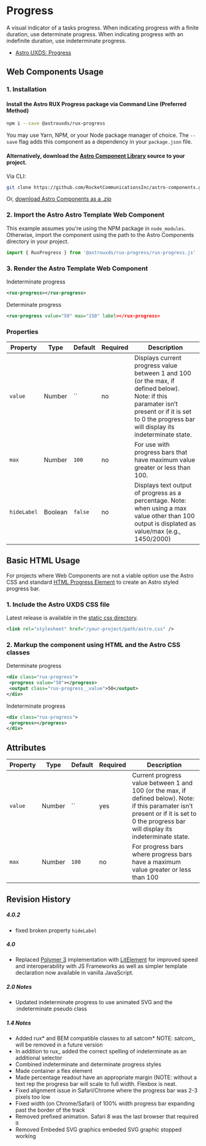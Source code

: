 # Progress

A visual indicator of a tasks progress. When indicating progress with a finite duration, use determinate progress. When indicating progress with an indefinite duration, use indeterminate progress.

-   [Astro UXDS: Progress](https://astrouxds.com/ui-components/progress)

## Web Components Usage

### 1. Installation

#### Install the Astro RUX Progress package via Command Line (Preferred Method)

```sh
npm i --save @astrouxds/rux-progress
```

You may use Yarn, NPM, or your Node package manager of choice. The `--save` flag adds this component as a dependency in your `package.json` file.

#### **Alternatively**, download the [Astro Component Library](https://github.com/RocketCommunicationsInc/astro-components/) source to your project.

Via CLI:

```sh
git clone https://github.com/RocketCommunicationsInc/astro-components.git
```

Or, [download Astro Components as a .zip](https://github.com/RocketCommunicationsInc/astro-components/archive/master.zip)

### 2. Import the Astro Astro Template Web Component

This example assumes you're using the NPM package in `node_modules`. Otherwise, import the component using the path to the Astro Components directory in your project.

```javascript
import { RuxProgress } from '@astrouxds/rux-progress/rux-progress.js'
```

### 3. Render the Astro Template Web Component

Indeterminate progress

```xml
<rux-progress></rux-progress>
```

Determinate progress

```xml
<rux-progress value="50" max="150" label></rux-progress>
```

### Properties

| Property    | Type    | Default | Required | Description                                                                                                                                                                                         |
| ----------- | ------- | ------- | -------- | --------------------------------------------------------------------------------------------------------------------------------------------------------------------------------------------------- |
| `value`     | Number  | ``      | no       | Displays current progress value between 1 and 100 (or the max, if defined below). Note: if this paramater isn’t present or if it is set to 0 the progress bar will display its indeterminate state. |
| `max`       | Number  | `100`   | no       | For use with progress bars that have maximum value greater or less than 100.                                                                                                                        |
| `hideLabel` | Boolean | `false` | no       | Displays text output of progress as a percentage. Note: when using a max value other than 100 output is displated as value/max (e.g., 1450/2000)                                                    |

## Basic HTML Usage

For projects where Web Components are not a viable option use the Astro CSS and standard [HTML Progress Element](https://developer.mozilla.org/en-US/docs/Web/HTML/Element/progress) to create an Astro styled progress bar.

### 1. Include the Astro UXDS CSS file

Latest release is available in the [static css directory](https://github.com/RocketCommunicationsInc/astro-components/tree/master/static/css).

```xml
<link rel="stylesheet" href="/your-project/path/astro.css" />
```

### 2. Markup the component using HTML and the Astro CSS classes

Determinate progress

```xml
<div class="rux-progress">
 <progress value="50"></progress>
 <output class="rux-progress__value">50</output>
</div>
```

Indeterminate progress

```xml
<div class="rux-progress">
 <progress></progress>
</div>
```

## Attributes

| Property | Type   | Default | Required | Description                                                                                                                                                                                |
| -------- | ------ | ------- | -------- | ------------------------------------------------------------------------------------------------------------------------------------------------------------------------------------------ |
| `value`  | Number | ``      | yes      | Current progress value between 1 and 100 (or the max, if defined below). Note: if this paramater isn’t present or if it is set to 0 the progress bar will display its indeterminate state. |
| `max`    | Number | `100`   | no       | For progress bars where progress bars have a maximum value greater or less than 100                                                                                                        |

## Revision History

##### **4.0.2**

-   fixed broken property `hideLabel`

##### **4.0**

-   Replaced [Polymer 3](https://www.polymer-project.org) implementation with [LitElement](https://lit-element.polymer-project.org/) for improved speed and interoperability with JS Frameworks as well as simpler template declaration now available in vanilla JavaScript.

##### 2.0 Notes

-   Updated indeterminate progress to use animated SVG and the :indeterminate pseudo class

##### 1.4 Notes

-   Added rux* and BEM compatible classes to all satcom* NOTE: satcom\_ will be removed in a future version
-   In addition to rux\_ added the correct spelling of indeterminate as an additional selector
-   Combined indeterminate and determinate progress styles
-   Made container a flex element
-   Made percentage readout have an appropriate margin (NOTE: without a text rep the progress bar will scale to full width. Flexbox is neat.
-   Fixed alignment issue in Safari/Chrome where the progress bar was 2-3 pixels too low
-   Fixed width (on Chrome/Safari) of 100% width progress bar expanding past the border of the track
-   Removed prefixed animation. Safari 8 was the last browser that required it
-   Removed Embeded SVG graphics embeded SVG graphic stopped working
